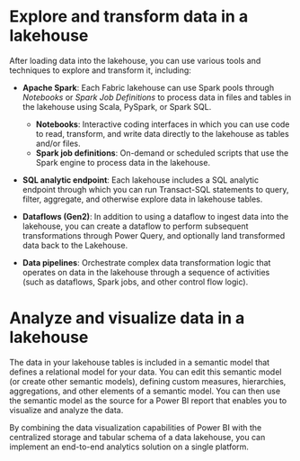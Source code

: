 
# 
# Explore and transform data in a lakehouse

After loading data into the lakehouse, you can use various tools and techniques to explore and transform it, including:

- **Apache Spark**: Each Fabric lakehouse can use Spark pools through *Notebooks* or *Spark Job Definitions* to process data in files and tables in the lakehouse using Scala, PySpark, or Spark SQL.

	- **Notebooks**: Interactive coding interfaces in which you can use code to read, transform, and write data directly to the lakehouse as tables and/or files.
	- **Spark job definitions**: On-demand or scheduled scripts that use the Spark engine to process data in the lakehouse.
- **SQL analytic endpoint**: Each lakehouse includes a SQL analytic endpoint through which you can run Transact-SQL statements to query, filter, aggregate, and otherwise explore data in lakehouse tables.
- **Dataflows (Gen2)**: In addition to using a dataflow to ingest data into the lakehouse, you can create a dataflow to perform subsequent transformations through Power Query, and optionally land transformed data back to the Lakehouse.
- **Data pipelines**: Orchestrate complex data transformation logic that operates on data in the lakehouse through a sequence of activities (such as dataflows, Spark jobs, and other control flow logic).

## 
# Analyze and visualize data in a lakehouse

The data in your lakehouse tables is included in a semantic model that defines a relational model for your data. You can edit this semantic model (or create other semantic models), defining custom measures, hierarchies, aggregations, and other elements of a semantic model. You can then use the semantic model as the source for a Power BI report that enables you to visualize and analyze the data.

By combining the data visualization capabilities of Power BI with the centralized storage and tabular schema of a data lakehouse, you can implement an end-to-end analytics solution on a single platform.



